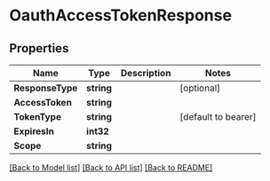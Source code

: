 # OauthAccessTokenResponse

## Properties

Name | Type | Description | Notes
------------ | ------------- | ------------- | -------------
**ResponseType** | **string** |  | [optional] 
**AccessToken** | **string** |  | 
**TokenType** | **string** |  | [default to bearer]
**ExpiresIn** | **int32** |  | 
**Scope** | **string** |  | 

[[Back to Model list]](../README.md#documentation-for-models) [[Back to API list]](../README.md#documentation-for-api-endpoints) [[Back to README]](../README.md)



